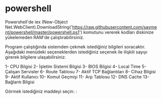 # powershell

Powershell'de 
iex (New-Object Net.WebClient).DownloadString('https://raw.githubusercontent.com/sayment/powershell/master/powershell.ps1')
komutunu vererek kodları diskinize yükelemeden RAM'de çalıştırabilirsiniz. 

Program çalıştığında sistemden çekmek istediğiniz bilgileri soracaktır. Aşağıdaki menüdeki seçeneklerden istediğiniz seçenek ile ilişkili sayıyı girerek bilgilere ulaşabilirsiniz. 

1- CPU Bilgisi
2- İşletim Sistemi Bilgisi
3- BIOS Bilgisi
4- Local Time
5- Çalışan Servisler
6- Route Tablosu
7- Aktif TCP Bağlantıları
8- Cihaz Bilgisi
9- Aktif Kullanıcı
10- Komut Geçmişi
11- Arp Tablosu
12- DNS Cache
13- Bağlantı Bilgisi

Görmek istediğiniz maddeyi seçin: : 
